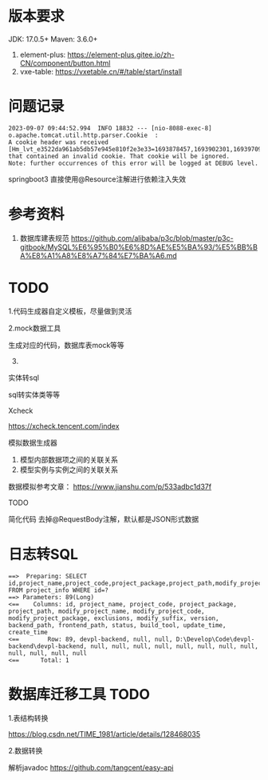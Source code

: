 # 版本要求

JDK: 17.0.5+
Maven: 3.6.0+

1. element-plus: https://element-plus.gitee.io/zh-CN/component/button.html
2. vxe-table: https://vxetable.cn/#/table/start/install

# 问题记录

```text
2023-09-07 09:44:52.994  INFO 18832 --- [nio-8088-exec-8] o.apache.tomcat.util.http.parser.Cookie  :
A cookie header was received [Hm_lvt_e3522da961ab5db57e945e810f2e3e33=1693878457,1693902301,1693970922,1693993389;]
that contained an invalid cookie. That cookie will be ignored.
Note: further occurrences of this error will be logged at DEBUG level.
```

springboot3 直接使用@Resource注解进行依赖注入失效

# 参考资料

1. 数据库建表规范
   https://github.com/alibaba/p3c/blob/master/p3c-gitbook/MySQL%E6%95%B0%E6%8D%AE%E5%BA%93/%E5%BB%BA%E8%A1%A8%E8%A7%84%E7%BA%A6.md

# TODO

1.代码生成器自定义模板，尽量做到灵活

2.mock数据工具

生成对应的代码，数据库表mock等等

3.

实体转sql

sql转实体类等等

Xcheck

https://xcheck.tencent.com/index

模拟数据生成器

1. 模型内部数据项之间的关联关系
2. 模型实例与实例之间的关联关系

数据模拟参考文章：
https://www.jianshu.com/p/533adbc1d37f

TODO

简化代码
去掉@RequestBody注解，默认都是JSON形式数据

# 日志转SQL

```plain
==>  Preparing: SELECT id,project_name,project_code,project_package,project_path,modify_project_name,modify_project_code,modify_project_package,exclusions,modify_suffix,version,backend_path,frontend_path,status,build_tool,update_time,create_time FROM project_info WHERE id=?
==> Parameters: 89(Long)
<==    Columns: id, project_name, project_code, project_package, project_path, modify_project_name, modify_project_code, modify_project_package, exclusions, modify_suffix, version, backend_path, frontend_path, status, build_tool, update_time, create_time
<==        Row: 89, devpl-backend, null, null, D:\Develop\Code\devpl-backend\devpl-backend, null, null, null, null, null, null, null, null, null, null, null, null
<==      Total: 1
```

# 数据库迁移工具 TODO

1.表结构转换

https://blog.csdn.net/TIME_1981/article/details/128468035

2.数据转换

解析javadoc
https://github.com/tangcent/easy-api














